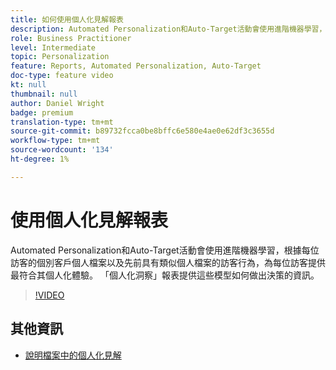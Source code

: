 ```yaml
---
title: 如何使用個人化見解報表
description: Automated Personalization和Auto-Target活動會使用進階機器學習，根據每位訪客的個別客戶個人檔案以及先前具有類似個人檔案的訪客行為，為每位訪客提供最符合其個人化體驗。 「個人化洞察」報表提供這些模型如何做出決策的資訊。
role: Business Practitioner
level: Intermediate
topic: Personalization
feature: Reports, Automated Personalization, Auto-Target
doc-type: feature video
kt: null
thumbnail: null
author: Daniel Wright
badge: premium
translation-type: tm+mt
source-git-commit: b89732fcca0be8bffc6e580e4ae0e62df3c3655d
workflow-type: tm+mt
source-wordcount: '134'
ht-degree: 1%

---
```



# 使用個人化見解報表

Automated Personalization和Auto-Target活動會使用進階機器學習，根據每位訪客的個別客戶個人檔案以及先前具有類似個人檔案的訪客行為，為每位訪客提供最符合其個人化體驗。 「個人化洞察」報表提供這些模型如何做出決策的資訊。

>[!VIDEO](https://video.tv.adobe.com/v/25601/?quality=12)

## 其他資訊

* [說明檔案中的個人化見解](https://docs.adobe.com/content/help/en/target/using/reports/insights/personalization-insights-reports.html)